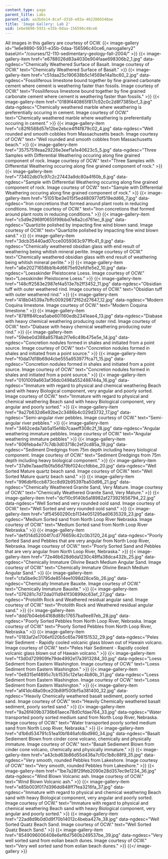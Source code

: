 ```yaml
---
content_type: page
parent_title: Labs
parent_uid: aa3bde14-8caf-d310-e93a-462206b540ae
title: 'Image Gallery: Lab 2'
uid: 1e6e9890-5931-e35b-0daa-156596c40ce6
---
```


All images in this gallery are courtesy of OCW.
{{< image-gallery id="1e6e9890-5931-e35b-0daa-156596c40ce6_nanogallery2" baseUrl="/courses/12-110-sedimentary-geology-fall-2004/" >}}
{{< image-gallery-item href="e6788026d83a4030e904faae698306b2_1.jpg" data-ngdesc="Chemically Weathered Surface of Basalt. Image courtesy of OCW." text="Chemically Weathered Surface of Basalt." >}}
{{< image-gallery-item href="c51daa25c190638b5c14569e14a1bc60_2.jpg" data-ngdesc="Fossiliferous limestone bound together by fine grained carbonate cement where cement is weathering faster than fossils. Image courtesy of OCW." text="Fossiliferous limestone bound together by fine grained carbonate cement where cement is weathering faster than fossils." >}}
{{< image-gallery-item href="0189f440865f817c92c0c2d8f7385bcf_3.jpg" data-ngdesc="Chemically weathered marble where weathering is preferentially occuring in cement. Image courtesy of OCW." text="Chemically weathered marble where weathering is preferentially occuring in cement." >}}
{{< image-gallery-item href="c82f6588d57e12be2ebce4ff4f879c02_4.jpg" data-ngdesc="Well rounded and smooth cobbles from Massachusetts beach. Image courtesy of OCW." text="Well rounded and smooth cobbles from Massachusetts beach." >}}
{{< image-gallery-item href="3575751feaa29226e3eef1a1e40623c5_5.jpg" data-ngdesc="Three Samples with Differential Weathering occuring along fine grained component of rock. Image courtesy of OCW." text="Three Samples with Differential Weathering occuring along fine grained component of rock." >}}
{{< image-gallery-item href="73402db01c97c2c27443a9dc80a4f60b_6.jpg" data-ngdesc="Sample with Differential Weathering occuring along fine grained component of rock. Image courtesy of OCW." text="Sample with Differential Weathering occuring along fine grained component of rock." >}}
{{< image-gallery-item href="51051be3e015f5ed480977df519edd66_7.jpg" data-ngdesc="Iron concretions that formed around plant roots in reducing conditions. Image courtesy of OCW." text="Iron concretions that formed around plant roots in reducing conditions." >}}
{{< image-gallery-item href="c5d9e2969f0655f99bbd7e8a2cd761ec_8.jpg" data-ngdesc="Quartizite polished by impacting fine wind blown sand. Image courtesy of OCW." text="Quartizite polished by impacting fine wind blown sand." >}}
{{< image-gallery-item href="3dcb35440ad07cce0059363c971ffc41_9.jpg" data-ngdesc="Chemically weathered obsidian glass with end result of weathering being whitish mineral perlite. Image courtesy of OCW." text="Chemically weathered obsidian glass with end result of weathering being whitish mineral perlite." >}}
{{< image-gallery-item href="a6e20271658bb1b4d6675e92efd1e5e2_10.jpg" data-ngdesc="Loesskinder Pleistocene Loess. Image courtesy of OCW." text="Loesskinder Pleistocene Loess." >}}
{{< image-gallery-item href="148cff2583e2987ef4a513e7b2ff3452_11.jpg" data-ngdesc="Obsidian tuff with outer weathered rind. Image courtesy of OCW." text="Obsidian tuff with outer weathered rind." >}}
{{< image-gallery-item href="418b04539a7bffc00929872f62d27647_12.jpg" data-ngdesc="Modern Coquina limestone. Image courtesy of OCW." text="Modern Coquina limestone." >}}
{{< image-gallery-item href="878ff84fcea5abe601160edb2341eae4_13.jpg" data-ngdesc="Diabase with heavy chemical weathering producing outer rind. Image courtesy of OCW." text="Diabase with heavy chemical weathering producing outer rind." >}}
{{< image-gallery-item href="59ebe0d388a8578ab2f7e6c49b475e5e_14.jpg" data-ngdesc="Concretion nodules formed in shales and initiated from a point source. Image courtesy of OCW." text="Concretion nodules formed in shales and initiated from a point source." >}}
{{< image-gallery-item href="f0da17d18b69d4cbe555a953977fca71_15.jpg" data-ngdesc="Concretion nodules formed in shales and initiated from a point source. Image courtesy of OCW." text="Concretion nodules formed in shales and initiated from a point source." >}}
{{< image-gallery-item href="0101009a663af36dc0496a552488744a_16.jpg" data-ngdesc="Immature with regard to physical and chemical weathering Beach sand with heavy Biological component, very angular and poorly sorted. Image courtesy of OCW." text="Immature with regard to physical and chemical weathering Beach sand with heavy Biological component, very angular and poorly sorted." >}}
{{< image-gallery-item href="9a27b632d6e92be2c3486b4c029d3732_17.jpg" data-ngdesc="Semi-angular river pebbles. Image courtesy of OCW." text="Semi-angular river pebbles." >}}
{{< image-gallery-item href="3462ceda7ab5a15ef4b7caaeff308c2f_18.jpg" data-ngdesc="Angular weathering immature pebbles. Image courtesy of OCW." text="Angular weathering immature pebbles" >}}
{{< image-gallery-item href="606feba4e77c7db3d03718c2ef2cd85a_19.jpg" data-ngdesc="Sediment Dredgings from 75m depth including heavy biological component. Image courtesy of OCW." text="Sediment Dredgings from 75m depth including heavy biological component." >}}
{{< image-gallery-item href="37a9e7aaad1b0fa56d79bf024ccfdbbe_20.jpg" data-ngdesc="Well Sorted Mature quartz beach sand. Image courtesy of OCW." text="Well Sorted Mature quartz beach sand." >}}
{{< image-gallery-item href="996dbf6ccb873cc8d92b95397ba50d96_21.jpg" data-ngdesc="Chemically Weathered Granite Sand, Very Mature. Image courtesy of OCW." text="Chemically Weathered Granite Sand, Very Mature." >}}
{{< image-gallery-item href="dcf10c9140b5a18982af273921656794_22.jpg" data-ngdesc="Well Sorted and very rounded ooid sand. Image courtesy of OCW." text="Well Sorted and very rounded ooid sand." >}}
{{< image-gallery-item href="df54560290cb1134e051295ad0635329_23.jpg" data-ngdesc="Medium Sorted sand from North Loop River Nebraska. Image courtesy of OCW." text="Medium Sorted sand from North Loop River Nebraska." >}}
{{< image-gallery-item href="def014d52004f7cd776659c42c0b3120_24.jpg" data-ngdesc="Poorly Sorted Sand and Pebbles that are very angular from North Loop River, Nebraska. Image courtesy of OCW." text="Poorly Sorted Sand and Pebbles that are very angular from North Loop River, Nebraska." >}}
{{< image-gallery-item href="72e46b628d6da1230c48ffa38dca432b_25.jpg" data-ngdesc="Chemically Immature Olivine Beach Medium Angular Sand. Image courtesy of OCW." text="Chemically Immature Olivine Beach Medium Angular Sand." >}}
{{< image-gallery-item href="cfa5be9c31795de8514ee1098d28ce5b_26.jpg" data-ngdesc="Chemically Immature Bauxite. Image courtesy of OCW." text="Chemically Immature Bauxite." >}}
{{< image-gallery-item href="076281c7d72da011d941f30899dc63ef_27.jpg" data-ngdesc="Protolith Rock and Weathered residual angular sand. Image courtesy of OCW." text="Protolith Rock and Weathered residual angular sand." >}}
{{< image-gallery-item href="ddd7b04eb64168d88c17657ba9ee97eb_28.jpg" data-ngdesc="Poorly Sorted Pebbles from North Loop River, Nebraska. Image courtesy of OCW." text="Poorly Sorted Pebbles from North Loop River, Nebraska." >}}
{{< image-gallery-item href="0183af2e1706ef020b5c65e798151532_29.jpg" data-ngdesc="Peles Hair Sediment - Rapidly cooled volcanic glass blown out of Hawain volcano. Image courtesy of OCW." text="Peles Hair Sediment - Rapidly cooled volcanic glass blown out of Hawain volcano." >}}
{{< image-gallery-item href="f3d0d729909fe79de4992e17a3913284_30.jpg" data-ngdesc="Loess Sediment from Eastern Washington. Image courtesy of OCW." text="Loess Sediment from Eastern Washington." >}}
{{< image-gallery-item href="0e8315ef4895c7cb1535c12e1ac4b80b_31.jpg" data-ngdesc="Loess Sediment from Eastern Washington. Image courtesy of OCW." text="Loess Sediment from Eastern Washington." >}}
{{< image-gallery-item href="af41dc48a09ce20b89f500bf5a381400_32.jpg" data-ngdesc="Heavily Chemically weathered basalt sediment, poorly sorted sand. Image courtesy of OCW." text="Heavily Chemically weathered basalt sediment, poorly sorted sand." >}}
{{< image-gallery-item href="9a26f409b3736b61aece78d0cfdae764_33.jpg" data-ngdesc="Water transported poorly sorted medium sand from North Loop River, Nebraska. Image courtesy of OCW." text="Water transported poorly sorted medium sand from North Loop River, Nebraska." >}}
{{< image-gallery-item href="d1b6d534791c51ea10bf846afc6bd980_34.jpg" data-ngdesc="Basalt Sediement Blown from cinder cone volcano, chemically and physically immature. Image courtesy of OCW." text="Basalt Sediement Blown from cinder cone volcano, chemically and physically immature." >}}
{{< image-gallery-item href="a43cbd63b86d55d436a7cf0c1b8c88f9_35.jpg" data-ngdesc="Very smooth, rounded Pebbles from Lakeshore. Image courtesy of OCW." text="Very smooth, rounded Pebbles from Lakeshore." >}}
{{< image-gallery-item href="1be7a28f29feb2090e28d357ec9e1234_36.jpg" data-ngdesc="Wind Blown Volcanic ash. Image courtesy of OCW." text="Wind Blown Volcanic ash." >}}
{{< image-gallery-item href="e85b003f017d396dd848ff7fea3216fa_37.jpg" data-ngdesc="Immature with regard to physical and chemical weathering Beach sand with heavy Biological component, very angular and poorly sorted. Image courtesy of OCW." text="Immature with regard to physical and chemical weathering Beach sand with heavy Biological component, very angular and poorly sorted." >}}
{{< image-gallery-item href="22ad8d9b0d0d9f70b14012c4beba427e_38.jpg" data-ngdesc="Well Sorted Quatz Beach Sand. Image courtesy of OCW." text="Well Sorted Quatz Beach Sand." >}}
{{< image-gallery-item href="8549096006408e6ef6d7560b249537be_39.jpg" data-ngdesc="Very well sorted sand from eolian beach dunes. Image courtesy of OCW." text="Very well sorted sand from eolian beach dunes." >}}
{{</ image-gallery >}}